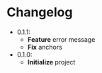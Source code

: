 # Changelog

* 0.1.1:
  * **Feature** error message
  * **Fix** anchors
* 0.1.0:
  * **Initialize** project